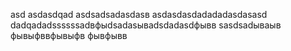 asd
asdasdqad
asdsadsadasdasв
asdasdasdadadadasdasasd
dadqadadssssssadвфыdsadasываdsdadasdфывв
sasdsadываыв
фывыфввфывыфв
фывфывв
